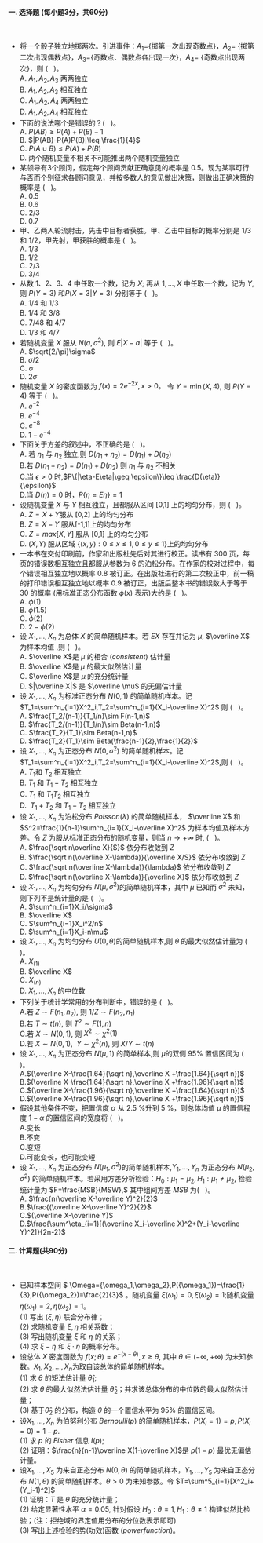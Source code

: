 #### 一. 选择题 (每小题3分，共60分)
​

 -  将一个骰子独立地掷两次。引进事件：$A_1=${掷第一次出现奇数点}，$A_2=$ {掷第二次出现偶数点}，$A_3=${奇数点、偶数点各出现一次}，$A_4=$ {奇数点出现两次}，则 (   )。<br />A. $A_1,A_2,A_3$ 两两独立<br />B. $A_1,A_2,A_3$ 相互独立<br />C. $A_1,A_2,A_4$ 两两独立<br />D. $A_1,A_2,A_4$ 相互独立 
-  下面的说法哪个是错误的？(   )。<br />A. $P(AB)\geq P(A)+P(B)-1$<br />B. $|P(AB)-P(A)P(B)|\leq \frac{1}{4}$<br />C. $P(A\cup B)\leq P(A)+P(B)$<br />D. 两个随机变量不相关不可能推出两个随机变量独立 
-  某领导有3个顾问，假定每个顾问贡献正确意见的概率是 0.5。现为某事可行与否而个别征求各顾问意见，并按多数人的意见做出决策，则做出正确决策的概率是 (   )。<br />A. 0.5<br />B. 0.6<br />C. 2/3<br />D. 0.7 
-  甲、乙两人轮流射击，先击中目标者获胜。甲、乙击中目标的概率分别是 1/3 和 1/2，甲先射，甲获胜的概率是 (   )。<br />A. 1/3<br />B. 1/2<br />C. 2/3<br />D. 3/4 
-  从数 1、2、3、4 中任取一个数，记为 $X;$ 再从 $1,...,X$ 中任取一个数，记为 $Y$, 则 $P(Y=3)$ 和$P(X=3|Y=3)$ 分别等于 (   )。<br />A. 1/4 和 1/3<br />B. 1/4 和 3/8<br />C. 7/48 和 4/7<br />D. 1/3 和 4/7 
-  若随机变量 $X$ 服从 $N(a,\sigma^2),$ 则 $E|X-a|$ 等于 (   )。<br />A. $\sqrt{2/\pi}\sigma$<br />B. $\sigma/2$<br />C. $\sigma$<br />D. $2\sigma$ 
-  随机变量 $X$ 的密度函数为 $f(x)=2e^{-2x},x>0。$ 令 $Y=\min(X,4),$ 则 $P(Y=4)$ 等于 (   )。<br />A. $e^{-2}$<br />B. $e^{-4}$<br />C. $e^{-8}$<br />D. $1-e^{-4}$ 
-  下面关于方差的叙述中，不正确的是 (   )。<br />A. 若 $\eta_1$ 与 $\eta_2$ 独立,则 $D(\eta_1+\eta_2)=D(\eta_1)+D(\eta_2)$<br />B.若 $D(\eta_1+\eta_2)=D(\eta_1)+D(\eta_2)$ 则 $\eta_1$ 与 $\eta_2$ 不相关<br />C.当 $\epsilon >0$ 时,$P\{|\eta-E\eta|\geq \epsilon\}\leq \frac{D(\eta)}{\epsilon}$<br />D.当 $D(\eta)=0$ 时，$P\{\eta=E\eta\}=1$ 
-  设随机变量 $X$ 与 $Y$ 相互独立，且都服从区间 [0,1] 上的均匀分布，则 (   )。<br />A. $Z=X+Y$服从 [0,2] 上的均匀分布<br />B. $Z=X-Y$ 服从[-1,1]上的均匀分布<br />C. $Z=max[X,Y]$ 服从 [0,1] 上的均匀分布<br />D. $(X,Y)$ 服从区域 $\{(x,y):0 \leq x\leq 1,0 \leq y\leq 1\}$上的均匀分布 
-  一本书在交付印刷前，作家和出版社先后对其进行校正。读书有 300 页，每页的错误数相互独立且都服从参数为 6 的泊松分布。在作家的校对过程中，每个错误相互独立地以概率 0.8 被订正。在出版社进行的第二次校正中，前一稿的打印错误相互独立地以概率 0.9 被订正，出版后整本书的错误数大于等于 30 的概率 (用标准正态分布函数 $\phi(x)$ 表示)大约是 (   )。<br />A. $\phi(1)$<br />B. $\phi(1.5)$<br />C. $\phi(2)$<br />D. $2-\phi(2)$ 
-  设 $X_1,...,X_n$ 为总体 $X$ 的简单随机样本。若 $EX$ 存在并记为 $\mu,$ $\overline X$ 为样本均值 ,则 (   )。<br />A. $\overline X$是 $\mu$ 的相合 $(consistent)$ 估计量<br />B. $\overline X$是 $\mu$ 的最大似然估计量<br />C. $\overline X$是 $\mu$ 的充分统计量<br />D. $|\overline X|$ 是 $\overline \mu$ 的无偏估计量 
-  设 $X_1,...,X_n$ 为标准正态分布 $N(0,1)$ 的简单随机样本。记 $T_1=\sum^n_{i=1}X^2_i,T_2=\sum^n_{i=1}(X_i-\overline X)^2$ 则 (   )。<br />A. $\frac{T_2/(n-1)}{T_1/n}\sim F(n-1,n)$<br />B. $\frac{T_2/(n-1)}{T_1/n}\sim Beta(n-1,n)$<br />C. $\frac{T_2}{T_1}\sim Beta(n-1,n)$<br />D. $\frac{T_2}{T_1}\sim Beta(\frac{n-1}{2},\frac{1}{2})$ 
-  设 $X_1,...,X_n$ 为正态分布 $N(0,\sigma^2)$ 的简单随机样本。记 $T_1=\sum^n_{i=1}X^2_i,T_2=\sum^n_{i=1}(X_i-\overline X)^2$,则 (   )。<br />A. $T_1$和 $T_2$ 相互独立<br />B. $T_1$ 和 $T_1-T_2$ 相互独立<br />C. $T_1$ 和 $T_1T_2$ 相互独立<br />D.  $T_1+T_2$ 和 $T_1-T_2$ 相互独立 
-  设 $X_1,...,X_n$ 为泊松分布 $Poisson(\lambda)$ 的简单随机样本， $\overline X$ 和 $S^2=\frac{1}{n-1}\sum^n_{i=1}(X_i-\overline X)^2$ 为样本均值及样本方差。令 $Z$ 为服从标准正态分布的随机变量，则当 $n \rightarrow +\infty$ 时, (   )。<br />A. $\frac{\sqrt n\overline X}{S}$ 依分布收敛到 $Z$<br />B. $\frac{\sqrt n(\overline X-\lambda)}{\overline X/S}$ 依分布收敛到 $Z$<br />C. $\frac{\sqrt n(\overline X-\lambda)}{\lambda}$ 依分布收敛到 $Z$<br />D. $\frac{\sqrt n(\overline X-\lambda)}{\overline X}$ 依分布收敛到 $Z$ 
-  设 $X_1,...,X_n$ 为均匀分布 $N(\mu,\sigma^2)$的简单随机样本，其中 $\mu$ 已知而 $\sigma^2$ 未知，则下列不是统计量的是 (   )。<br />A. $\sum^n_{i=1}X_i/\sigma$<br />B. $\overline X$<br />C. $\sum^n_{i=1}X_i^2/n$<br />D. $\sum^n_{i=1}X_i-n\mu$ 
-  设 $X_1,...,X_n$ 为均匀分布 $U(0,\theta)$的简单随机样本,则 $\theta$ 的最大似然估计量为 (   )。<br />A. $X_{(1)}$<br />B. $\overline X$<br />C. $X_{(n)}$<br />D. $X_1,...,X_n$ 的中位数 
-  下列关于统计学常用的分布判断中，错误的是 (   )。<br />A.若 $Z\sim F(n_1,n_2),$ 则 $1/Z\sim F(n_2,n_1)$<br />B.若 $T\sim t(n),$ 则 $T^2\sim F(1,n)$<br />C.若 $X\sim N(0,1),$ 则 $X^2\sim \chi^2(1)$<br />D.若 $X\sim N(0,1),$  $Y\sim \chi^2(n),$ 则 $X/Y\sim t(n)$ 
-  设 $X_1,...,X_n$ 为正态分布 $N(\mu,1)$ 的简单样本,则 $\mu$的双侧 95% 置信区间为 (   )。<br />A.$(\overline X-\frac{1.64}{\sqrt n},\overline X +\frac{1.64}{\sqrt n})$<br />B.$(\overline X-\frac{1.64}{\sqrt n},\overline X +\frac{1.96}{\sqrt n})$<br />C.$(\overline X-\frac{1.96}{\sqrt n},\overline X +\frac{1.64}{\sqrt n})$<br />D.$(\overline X-\frac{1.96}{\sqrt n},\overline X +\frac{1.96}{\sqrt n})$ 
-  假设其他条件不变，把置信度 $\alpha$ 从 2.5 %升到 5 %，则总体均值 $\mu$ 的置信程度 $1-\alpha$ 的置信区间的宽度将 (   )。<br />A.变长<br />B.不变<br />C.变短<br />D.可能变长，也可能变短 
-  设 $X_1,...,X_n$ 为正态分布 $N(\mu_1,\sigma^2)$的简单随机样本,$Y_1,...,Y_n$ 为正态分布 $N(\mu_2,\sigma^2)$ 的简单随机样本。若采用方差分析检验：$H_0:\mu_1=\mu_2,H_1:\mu_1\neq\mu_2,$ 检验统计量为 $F=\frac{MSB}{MSW},$ 其中组间方差 $MSB$ 为(   )。<br />A. $\frac{n(\overline X-\overline Y)^2}{2}$<br />B.$\frac{(\overline X-\overline Y)^2}{2}$<br />C.$(\overline X-\overline Y)$<br />D.$\frac{\sum^\eta_{i=1}[(\overline X_i-\overline X)^2+(Y_i-\overline Y)^2]}{2n-2}$ 
​

 #### 二. 计算题(共90分)
​

 -  已知样本空间 $ \Omega={\omega_1,\omega_2},P({\omega_1})=\frac{1}{3},P({\omega_2})=\frac{2}{3}$ 。随机变量 $\xi(\omega_1)=0,\xi(\omega_2)=1$;随机变量 $\eta(\omega_1)=2,\eta(\omega_2)=1$。<br />(1) 写出 $(\xi,\eta)$ 联合分布律；<br />(2) 求随机变量 $\xi,\eta$ 相关系数；<br />(3) 写出随机变量 $\xi$ 和 $\eta$ 的关系；<br />(4) 求 $\xi-\eta$ 和 $\xi·\eta$ 的概率分布。 
-  设总体 $X$ 密度函数为 $f(x;\theta)=e^{-(x-\theta)},x\geq \theta,$ 其中 $\theta \in(-\infty,+\infty)$ 为未知参数。$X_1,X_2,...,X_n$为取自该总体的简单随机样本。<br />(1) 求 $\theta$ 的矩法估计量 $\hat \theta_1$;<br />(2) 求 $\theta$ 的最大似然法估计量 $\hat \theta_2$；并求该总体分布的中位数的最大似然估计量；<br />(3) 基于$\hat \theta_2$ 的分布，构造 $\theta$ 的一个置信水平为 95% 的置信区间。 
-  设$X_1,...,X_n$ 为伯努利分布 $Bernoulli(p)$ 的简单随机样本，$P(X_i=1)=p,P(X_i=0)=1-p.$<br />(1) 求 $p$ 的 $Fisher$ 信息 $I(p)$;<br />(2) 证明：$\frac{n}{n-1}\overline X(1-\overline X)$是 $p(1-p)$ 最优无偏估计量。 
-  设$X_1,...,X_5$ 为来自正态分布 $N(0,\theta)$ 的简单随机样本，$Y_1,...,Y_5$ 为来自正态分布 $N(1,\theta)$ 的简单随机样本。$\theta >0$ 为未知参数。令 $T=\sum^5_{i=1}[X^2_i+(Y_i-1)^2]$<br />(1) 证明：$T$ 是 $\theta$ 的充分统计量；<br />(2) 给定显著性水平 $\alpha=0.05,$ 针对假设 $H_0:\theta=1,H_1:\theta \neq 1$ 构建似然比检验；(注：拒绝域的界定值用分布的分位数表示即可)<br />(3) 写出上述检验的势(功效)函数 $(power function)$。 
